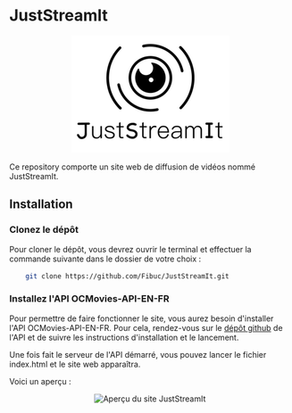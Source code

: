 # JustStreamIt

<p align="center">
  <img src="images/logo.png" alt="Logo du site JustStreamIt"/>
</p>

Ce repository comporte un site web de diffusion de vidéos nommé JustStreamIt.

## Installation

### Clonez le dépôt

Pour cloner le dépôt, vous devrez ouvrir le terminal et effectuer la commande suivante dans le dossier de votre choix :

```bash
    git clone https://github.com/Fibuc/JustStreamIt.git
```

### Installez l'API OCMovies-API-EN-FR

Pour permettre de faire fonctionner le site, vous aurez besoin d'installer l'API OCMovies-API-EN-FR.
Pour cela, rendez-vous sur le [dépôt github](https://github.com/OpenClassrooms-Student-Center/OCMovies-API-EN-FR) de l'API et de suivre les instructions d'installation et le lancement.

Une fois fait le serveur de l'API démarré, vous pouvez lancer le fichier index.html et le site web apparaîtra.

Voici un aperçu :

<p align="center">
  <img src="images/site_preview.gif" alt="Aperçu du site JustStreamIt"/>
</p>

